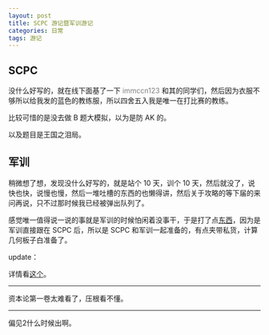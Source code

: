 ```yaml
---
layout: post
title: SCPC 游记暨军训游记
categories: 日常
tags: 游记
---
```


## SCPC

没什么好写的，就在线下面基了一下 <span style="color:#808080">immccn123</span> 和其的同学们，然后因为衣服不够所以给我发的蓝色的教练服，所以四舍五入我是唯一在打比赛的教练。

比较可惜的是没去做 B 题大模拟，以为是防 AK 的。

以及题目是王国之泪局。

## 军训

稍微想了想，发现没什么好写的，就是站个 10 天，训个 10 天，然后就没了，说快也快，说慢也慢，然后一堆吐槽的东西的也懒得讲，然后关于攻略的等下届的来问再说，只不过那时候我已经被弹出队列了。

感觉唯一值得说一说的事就是军训的时候怕闲着没事干，于是打了点[东西](https://github.com/fat-old-eight/icpc-snippet)，因为是军训直接跟在 SCPC 后，所以是 SCPC 和军训一起准备的，有点夹带私货，计算几何板子白准备了。

update：

详情看[这个](https://blog.earthmessenger.xyz/posts/military-training-tutorial-for-cw/)。

---

资本论第一卷太难看了，压根看不懂。

---

偏见2什么时候出啊。